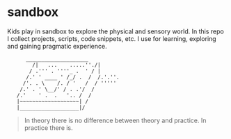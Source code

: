 # sandbox

Kids play in sandbox to explore the physical and sensory world. In this repo I collect projects, scripts, code snippets, etc. I use for learning, exploring and gaining pragmatic experience.
```
      ____________________
        /|   ...    .....''./|  
       / .''' . ''''_ .  ' / |
      /.' ' ____ ' /_/ .  /  /.'.''.
     /'. . \    /. / '   /  / '''''
    /.' . ' \__/' / . .'/  /
   /.'    ' .  .   '.. /  /
   |~~~~~~~~~~~~~~~~~~~| /
   |___________________|/

```

> In theory there is no difference between theory and practice. In practice there is.
